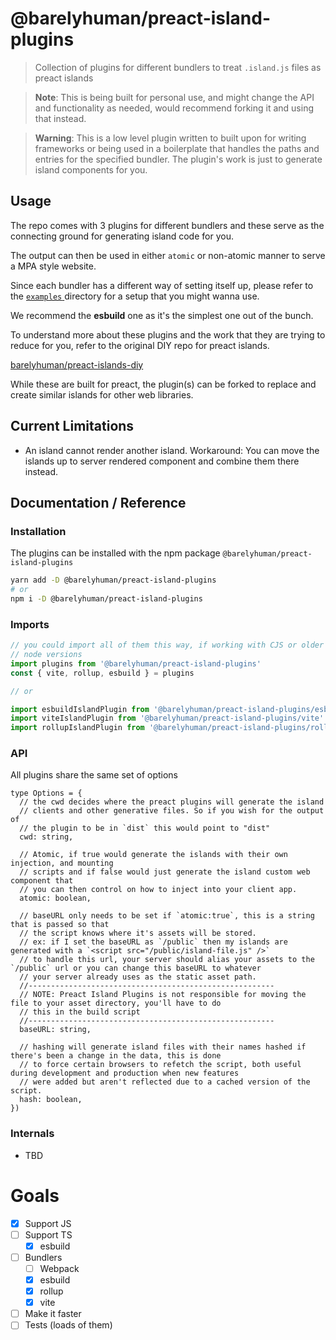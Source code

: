 # @barelyhuman/preact-island-plugins

> Collection of plugins for different bundlers to treat `.island.js` files as
> preact islands

> **Note**: This is being built for personal use, and might change the API and
> functionality as needed, would recommend forking it and using that instead.

> **Warning**: This is a low level plugin written to built upon for writing
> frameworks or being used in a boilerplate that handles the paths and entries
> for the specified bundler. The plugin's work is just to generate island
> components for you.

## Usage

The repo comes with 3 plugins for different bundlers and these serve as the
connecting ground for generating island code for you.

The output can then be used in either `atomic` or non-atomic manner to serve a
MPA style website.

Since each bundler has a different way of setting itself up, please refer to the
[ `examples` ](/examples/) directory for a setup that you might wanna use.

We recommend the **esbuild** one as it's the simplest one out of the bunch.

To understand more about these plugins and the work that they are trying to
reduce for you, refer to the original DIY repo for preact islands.

[barelyhuman/preact-islands-diy](https://github.com/barelyhuman/preact-islands-diy)

While these are built for preact, the plugin(s) can be forked to replace and
create similar islands for other web libraries.

## Current Limitations

- An island cannot render another island. Workaround: You can move the islands
  up to server rendered component and combine them there instead.

## Documentation / Reference

### Installation

The plugins can be installed with the npm package
`@barelyhuman/preact-island-plugins`

```sh
yarn add -D @barelyhuman/preact-island-plugins
# or
npm i -D @barelyhuman/preact-island-plugins
```

### Imports

```js
// you could import all of them this way, if working with CJS or older
// node versions
import plugins from '@barelyhuman/preact-island-plugins'
const { vite, rollup, esbuild } = plugins

// or

import esbuildIslandPlugin from '@barelyhuman/preact-island-plugins/esbuild'
import viteIslandPlugin from '@barelyhuman/preact-island-plugins/vite'
import rollupIslandPlugin from '@barelyhuman/preact-island-plugins/rollup'
```

### API

All plugins share the same set of options

```tsx
type Options = {
  // the cwd decides where the preact plugins will generate the island
  // clients and other generative files. So if you wish for the output of
  // the plugin to be in `dist` this would point to "dist"
  cwd: string,

  // Atomic, if true would generate the islands with their own injection, and mounting
  // scripts and if false would just generate the island custom web component that
  // you can then control on how to inject into your client app.
  atomic: boolean,

  // baseURL only needs to be set if `atomic:true`, this is a string that is passed so that
  // the script knows where it's assets will be stored.
  // ex: if I set the baseURL as `/public` then my islands are generated with a `<script src="/public/island-file.js" />`
  // to handle this url, your server should alias your assets to the `/public` url or you can change this baseURL to whatever
  // your server already uses as the static asset path.
  //-------------------------------------------------------
  // NOTE: Preact Island Plugins is not responsible for moving the file to your asset directory, you'll have to do
  // this in the build script
  //-------------------------------------------------------
  baseURL: string,

  // hashing will generate island files with their names hashed if there's been a change in the data, this is done
  // to force certain browsers to refetch the script, both useful during development and production when new features
  // were added but aren't reflected due to a cached version of the script.
  hash: boolean,
})
```

### Internals

- TBD

# Goals

- [x] Support JS
- [ ] Support TS
  - [x] esbuild
- [ ] Bundlers
  - [ ] Webpack
  - [x] esbuild
  - [x] rollup
  - [x] vite
- [ ] Make it faster
- [ ] Tests (loads of them)
